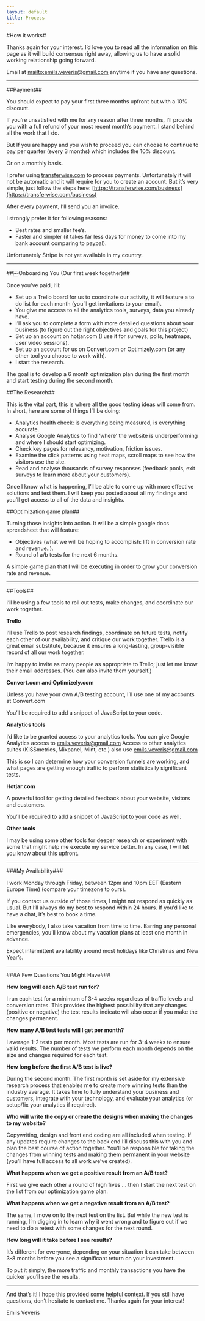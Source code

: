 ```yaml
---
layout: default
title: Process
---
```


#How it works#

Thanks again for your interest. I’d love you to read all the information on this page as it will build consensus right away, allowing us to have a solid working relationship going forward.

Email at <mailto:emils.veveris@gmail.com> anytime if you have any questions.

----

##Payment##

You should expect to pay your first three months upfront but with a 10% discount. 

If you’re unsatisfied with me for any reason after three months, I’ll provide you with a full refund of your most recent month’s payment. I stand behind all the work that I do.

But If you are happy and you wish to proceed you can choose to continue to pay per quarter (every 3 months) which includes the 10% discount.

Or on a monthly basis. 

I prefer using [transferwise.com](https://transferwise.com/business) to process payments. Unfortunately it will not be automatic and it will require for you to create an account. But it’s very simple, just follow the steps here: [https://transferwise.com/business](https://transferwise.com/business)

After every payment, I’ll send you an invoice.
 
I strongly prefer it for following reasons:

* Best rates and smaller fee’s. 
* Faster and simpler (it takes far less days for money to come into my bank account comparing to paypal).
 
Unfortunately Stripe is not yet available in my country.

------

##￼Onboarding You (Our first week together)##

Once you’ve paid, I’ll:

 * Set up a Trello board for us to coordinate our activity, it will feature a to do list for each month (you’ll get invitations to your email).
 * You give me access to all the analytics tools, surveys, data you already have.
 * I’ll ask you to complete a form with more detailed questions about your business (to figure out the right objectives and goals for this project)
 * Set up an account on hotjar.com (I use it for surveys, polls, heatmaps, user video sessions).
 * Set up an account for us on Convert.com or Optimizely.com (or any other tool you choose to work with).
 * I start the research.

The goal is to develop a 6 month optimization plan during the first month and start testing during the second month.

##The Research##

This is the vital part, this is where all the good testing ideas will come from. In short, here are some of things I’ll be doing:

 * Analytics health check: is everything being measured, is everything accurate.
 * Analyse Google Analytics to find ‘where’ the website is underperforming and where I should start optimizing.
 * Check key pages for relevancy, motivation, friction issues.
 * Examine the click patterns using heat maps, scroll maps to see how the visitors use the site. 
 * Read and analyse thousands of survey responses (feedback pools, exit surveys to learn more about your customers).

Once I know what is happening, I’ll be able to come up with more effective solutions and test them. I will keep you posted about all my findings and you’ll get access to all of the data and insights.

##Optimization game plan##

Turning those insights into action. It will be a simple google docs spreadsheet that will feature:

 * Objectives (what we will be hoping to accomplish: lift in conversion rate and revenue..).
 * Round of a/b tests for the next 6 months.
 
A simple game plan that I will be executing in order to grow your conversion rate and revenue.

-----

##Tools##

I’ll be using a few tools to roll out tests, make changes, and coordinate our work together.

**Trello**

I’ll use Trello to post  research findings, coordinate on future tests, notify each other of our availability, and critique our work together. Trello is a great email substitute, because it ensures a long-lasting, group-visible record of all our work together.

I’m happy to invite as many people as appropriate to Trello; just let me know their email addresses. (You can also invite them yourself.)

**Convert.com and Optimizely.com**

Unless you have your own A/B testing account, I’ll use one of my accounts at Convert.com 

You’ll be required to add a snippet of JavaScript to your code.

**Analytics tools**

I’d like to be granted access to your analytics tools.
You can give Google Analytics access to <emils.veveris@gmail.com> 
Access to other analytics suites (KISSmetrics, Mixpanel, Mint, etc.) also use <emils.veveris@gmail.com>

This is so I can determine how your conversion funnels are working, and what pages are getting enough traffic to perform statistically significant tests.

**Hotjar.com**

A powerful tool for getting detailed feedback about your website, visitors and customers.

You’ll be required to add a snippet of JavaScript to your code as well.

**Other tools**

I may be using some other tools for deeper research or experiment with some that might help me execute my service better. In any case, I will let you know about this upfront. 

-------

###My Availability###

I work Monday through Friday, between 12pm and 10pm EET (Eastern Europe Time) (compare your timezone to ours).
 
If you contact us outside of those times, I might not respond as quickly as usual. But I’ll always do my best to respond within 24 hours. If you’d like to have a chat, it’s best to book a time.

Like everybody, I also take vacation from time to time. Barring any personal emergencies, you’ll know about my vacation plans at least one month in advance.

Expect intermittent availability around most holidays like Christmas and New Year’s. 

-------

###A Few Questions You Might Have###

**How long will each A/B test run for?**

I run each test for a minimum of 3-4 weeks regardless of traffic levels and conversion rates. This provides the highest possibility that any changes (positive or negative) the test results indicate will also occur if you make the changes permanent.

**How many A/B test tests will I get per month?**

I average 1-2 tests per month. Most tests are run for 3-4 weeks to ensure valid results. The number of tests we perform each month depends on the size and changes required for each test.

**How long before the first A/B test is live?**

During the second month. The first month is set aside for my extensive research process that enables me to create more winning tests than the industry average. It takes time to fully understand your business and customers, integrate with your technology, and evaluate your analytics (or setup/fix your analytics if required).

**Who will write the copy or create the designs when making the changes to my website?**

Copywriting, design and front end coding are all included when testing. If any updates require changes to the back end I’ll discuss this with you and plan the best course of action together. You’ll be responsible for taking the changes from winning tests and making them permanent in your website (you’ll have full access to all work we’ve created).

**What happens when we get a positive result from an A/B test?**

First we give each other a round of high fives … then I start the next test on the list from our optimization game plan. 

**What happens when we get a negative result from an A/B test?**

The same, I move on to the next test on the list. But while the new test is running, I’m digging in to learn why it went wrong and to figure out if we need to do a retest with some changes for the next round.   

**How long will it take before I see results?**

It’s different for everyone, depending on your situation it can take between 3-8 months before you see a significant return on your investment. 

To put it simply, the more traffic and monthly transactions you have the quicker you’ll see the results.

-----


And that’s it! I hope this provided some helpful context. If you still have questions, don’t hesitate to contact me. Thanks again for your interest!

Emils Veveris
